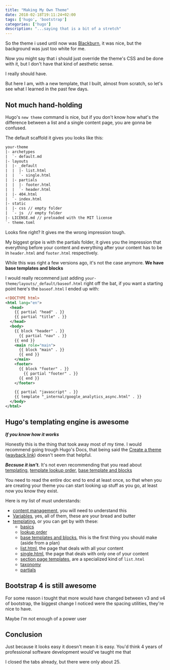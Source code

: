 ```yaml
---
title: "Making My Own Theme"
date: 2018-02-18T19:11:24+02:00
tags: ['hugo', 'bootstrap']
categories: ['hugo']
description: "...saying that is a bit of a stretch"
---
```


So the theme i used until now was
[Blackburn][1], it was nice, but
the background was just too white for me.

[1]: https://github.com/yoshiharuyamashita/blackburn

Now you might say that i should just override the theme's CSS and be done with
it, but I don't have that kind of aesthetic sense.

I really should have.

But here I am, with a new template, that I built, almost from scratch, so let's
see what I learned in the past few days.

## Not much hand-holding

Hugo's `new theme` command is nice, but if you don't know how what's the
difference between a list and a single content page, you are gonna be confused.

The default scaffold it gives you looks like this:

```txt
your-theme
|- archetypes
|  `- default.md
|- layouts
|  |- _default
|  |  |- list.html
|  |  `- single.html
|  |- partials
|  |  |- footer.html
|  |  `- header.html
|  |- 404.html
|  `- index.html
|- static
|  |- css // empty folder
|  `- js  // empty folder
|- LICENSE.md // preloaded with the MIT license
`- theme.toml
```

Looks fine right? It gives me the wrong impression tough.

My biggest gripe is with the partials folder, it gives you the impression that
everything before your content and everything after your content has to be in
`header.html` and `footer.html` respectively.

While this was right a few versions ago, it's not the case anymore. __We have
base templates and blocks__

I would really recommend just adding `your-theme/layouts/_default/baseof.html`
right off the bat, if you want a starting point here's the `baseof.html` I ended
up with:

```xml
<!DOCTYPE html>
<html lang="en">
  <head>
    {{ partial "head" . }}
    {{ partial "title" . }}
  </head>
  <body>
    {{ block "header" . }}
      {{ partial "nav" . }}
    {{ end }}
    <main role="main">
      {{ block "main" . }}
      {{ end }}
    </main>
    <footer>
      {{ block "footer" . }}
        {{ partial "footer" . }}
      {{ end }}
    </footer>

    {{ partial "javascript" . }}
    {{ template "_internal/google_analytics_async.html" . }}
  </body>
</html>
```

## Hugo's templating engine is awesome

___If you know how it works___

Honestly this is the thing that took away most of my time. I would recommend
going trough Hugo's Docs, that being said the [Create a theme][2]
([wayback link][3]) doesn't seem that helpful.

[2]: https://gohugo.io/themes/creating/
[3]: https://web.archive.org/web/20171116152248/https://gohugo.io/themes/creating/

___Becsuse it isn't.___ It's not even recommending that you read about
[templating][4], [template lookup order][5], [base template and blocks][6]

[4]: https://gohugo.io/templates/
[5]: https://gohugo.io/templates/lookup-order/
[6]: https://gohugo.io/templates/base/

You need to read the entire doc end to end at least once, so that when you are
creating your theme you can start looking up stuff as you go, at least now you
know they exist.

Here is my list of must understands:

- [content management](https://gohugo.io/content-management/), you will need to understand this
- [Variables](https://gohugo.io/variables/), yes, all of them, these are your bread and butter
- [templating][4], or you can get by with these:
  - [basics](https://gohugo.io/templates/introduction/)
  - [lookup order](https://gohugo.io/templates/lookup-order/)
  - [base templates and blocks](https://gohugo.io/templates/base/), this is the first thing you should make (aside from a plan)
  - [list.html](https://gohugo.io/templates/lists/), the page that deals with all your content
  - [single.html](https://gohugo.io/templates/single-page-templates/), the page that deals with only one of your content
  - [section page templates](https://gohugo.io/templates/section-templates/), are a specialized kind of `list.html`
  - [taxonomy](https://gohugo.io/templates/taxonomy-templates/)
  - [partials](https://gohugo.io/templates/partials/)

## Bootstrap 4 is still awesome

For some reason i tought that more would have changed between v3 and v4 of
bootstrap, the biggest change I noticed were the spacing utilities, they're nice
to have.

Maybe I'm not enough of a power user

## Conclusion

Just because it looks easy it doesn't mean it is easy. You'd think 4 years of
professional software development would've taught me that

I closed the tabs already, but there were only about 25.
